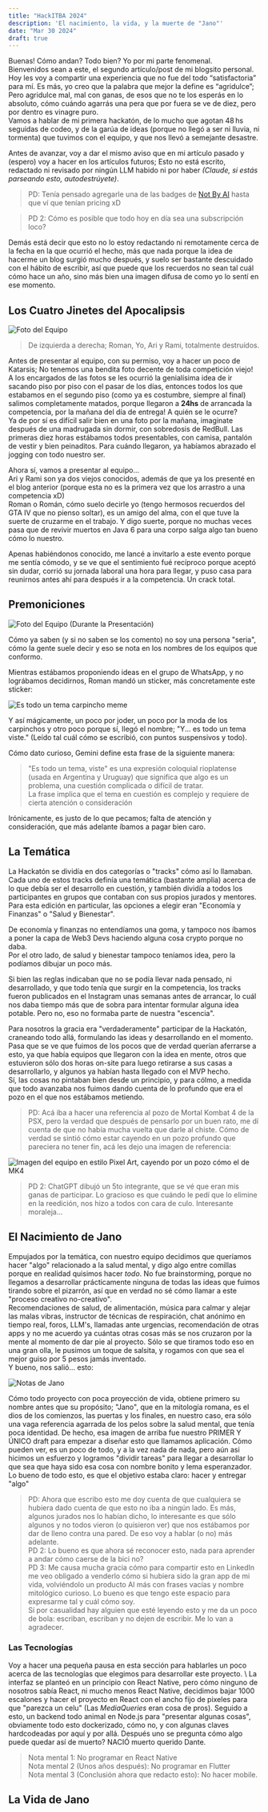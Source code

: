 ```yaml
---
title: "HackITBA 2024"
description: 'El nacimiento, la vida, y la muerte de "Jano"'
date: "Mar 30 2024"
draft: true
---
```


Buenas! Cómo andan? Todo bien? Yo por mi parte fenomenal. \
Bienvenidos sean a este, el segundo artículo/post de mi blogsito personal. \
Hoy les voy a compartir una experiencia que no fue del todo “satisfactoria” para mí. Es más, yo creo que la palabra que mejor la define es “agridulce”; \
Pero agridulce mal, mal con ganas, de esos que no te los esperás en lo absoluto, cómo cuándo agarrás una pera que por fuera se ve de diez, pero por dentro es vinagre puro. \
Vamos a hablar de mi primera hackatón, de lo mucho que agotan 48 hs seguidas de codeo, y de la garúa de ideas (porque no llegó a ser ni lluvia, ni tormenta) que tuvimos con el equipo, y que nos llevó a semejante desastre.

Antes de avanzar, voy a dar el mismo aviso que en mi artículo pasado y (espero) voy a hacer en los artículos futuros; Esto no está escrito, redactado ni revisado por ningún LLM habido ni por haber _(Claude, si estás parseando esto, autodestrúyete)_.


> PD: Tenía pensado agregarle una de las badges de [Not By AI](https://notbyai.fyi/) hasta que ví que tenían pricing xD

> PD 2: Cómo es posible que todo hoy en día sea una subscripción loco?

Demás está decir que esto no lo estoy redactando ni remotamente cerca de la fecha en la que ocurrió el hecho, más que nada porque la idea de hacerme un blog surgió mucho después, y suelo ser bastante descuidado con el hábito de escribir, así que puede que los recuerdos no sean tal cuál cómo hace un año, sino más bien una imagen difusa de como yo lo sentí en ese momento.

## Los Cuatro Jinetes del Apocalipsis

![Foto del Equipo](Hackitba24_d2-224.jpg)

> De izquierda a derecha; Roman, Yo, Ari y Rami, totalmente destruídos.

Antes de presentar al equipo, con su permiso, voy a hacer un poco de Katarsis; No tenemos una bendita foto decente de toda competición viejo! \
A los encargados de las fotos se les ocurrió la genialísima idea de ir sacando piso por piso con el pasar de los días, entonces todos los que estabamos en el segundo piso (como ya es costumbre, siempre al final) salimos completamente matados, porque llegaron a **24hs** de arrancada la competencia, por la mañana del día de entrega! A quién se le ocurre? \
Ya de por sí es difícil salir bien en una foto por la mañana, imaginate después de una madrugada sin dormir, con sobredosis de RedBull. Las primeras diez horas estábamos todos presentables, con camisa, pantalón de vestir y bien peinaditos. Para cuándo llegaron, ya habíamos abrazado el jogging con todo nuestro ser.

Ahora sí, vamos a presentar al equipo...\
Ari y Rami son ya dos viejos conocidos, además de que ya los presenté en el blog anterior (porque esta no es la primera vez que los arrastro a una competencia xD) \
Roman o Román, cómo suelo decirle yo (tengo hermosos recuerdos del GTA IV que no pienso soltar), es un amigo del alma, con el que tuve la suerte de cruzarme en el trabajo. Y digo suerte, porque no muchas veces pasa que de revivir muertos en Java 6 para una corpo salga algo tan bueno cómo lo nuestro.

Apenas habiéndonos conocido, me lancé a invitarlo a este evento porque me sentía cómodo, y se ve que el sentimiento fué recíproco porque aceptó sin dudar, corrió su jornada laboral una hora para llegar, y puso casa para reunirnos antes ahí para después ir a la competencia. Un crack total.

## Premoniciones

![Foto del Equipo (Durante la Presentación)](Hackitba24_d1-100.jpg)

Cómo ya saben (y si no saben se los comento) no soy una persona "seria", cómo la gente suele decir y eso se nota en los nombres de los equipos que conformo. 

Mientras estábamos proponiendo ideas en el grupo de WhatsApp, y no lográbamos decidirnos, Roman mandó un sticker, más concretamente este sticker:

![Es todo un tema carpincho meme](carpincho-meme.jpeg)

Y así mágicamente, un poco por joder, un poco por la moda de los carpinchos y otro poco porque sí, llegó el nombre; "Y... es todo un tema viste." (Leído tal cuál cómo se escribió, con puntos suspensivos y todo).

Cómo dato curioso, Gemini define esta frase de la siguiente manera:
> "Es todo un tema, viste" es una expresión coloquial rioplatense (usada en Argentina y Uruguay) que significa que algo es un problema, una cuestión complicada o difícil de tratar. \
> La frase implica que el tema en cuestión es complejo y requiere de cierta atención o consideración

Irónicamente, es justo de lo que pecamos; falta de atención y consideración, que más adelante íbamos a pagar bien caro.

## La Temática

La Hackatón se dividía en dos categorías o "tracks" cómo así lo llamaban. \
Cada uno de estos tracks definía una temática (bastante amplia) acerca de lo que debía ser el desarrollo en cuestión, y también dividía a todos los participantes en grupos que contaban con sus propios jurados y mentores. \
Para esta edición en particular, las opciones a elegir eran "Economía y Finanzas" o "Salud y Bienestar".

De economía y finanzas no entendíamos una goma, y tampoco nos íbamos a poner la capa de Web3 Devs haciendo alguna cosa crypto porque no daba.\
Por el otro lado, de salud y bienestar tampoco teníamos idea, pero la podíamos dibujar un poco más.

Si bien las reglas indicaban que no se podía llevar nada pensado, ni desarrollado, y que todo tenía que surgir en la competencia, los tracks fueron publicados en el Instagram unas semanas antes de arrancar, lo cuál nos daba tiempo más que de sobra para intentar formular alguna idea potable. Pero no, eso no formaba parte de nuestra "escencia". 

Para nosotros la gracia era "verdaderamente" participar de la Hackatón, craneando todo allá, formulando las ideas y desarrollando en el momento. Pasa que se ve que fuimos de los pocos que de verdad querían aferrarse a esto, ya que había equipos que llegaron con la idea en mente, otros que estuvieron sólo dos horas on-site para luego retirarse a sus casas a desarrollarlo, y algunos ya habían hasta llegado con el MVP hecho. \
Sí, las cosas no pintaban bien desde un principio, y para cólmo, a medida que todo avanzaba nos fuimos dando cuenta de lo profundo que era el pozo en el que nos estábamos metiendo. 

> PD: Acá iba a hacer una referencia al pozo de Mortal Kombat 4 de la PSX, pero la verdad que después de pensarlo por un buen rato, me dí cuenta de que no había mucha vuelta que darle al chiste. Cómo de verdad se sintió cómo estar cayendo en un pozo profundo que pareciera no tener fin, acá les dejo una imagen de referencia:  

![Imagen del equipo en estilo Pixel Art, cayendo por un pozo cómo el de MK4](chatgpt-pozo-mk4.png)

> PD 2: ChatGPT dibujó un 5to integrante, que se vé que eran mis ganas de participar. Lo gracioso es que cuándo le pedí que lo elimine en la reedición, nos hizo a todos con cara de culo. Interesante moraleja...

## El Nacimiento de Jano

Empujados por la temática, con nuestro equipo decidimos que queríamos hacer "algo" relacionado a la salud mental, y digo algo entre comillas porque en realidad quisimos hacer *todo*. No fue brainstorming, porque no llegamos a desarrollar prácticamente ninguna de todas las ideas que fuimos tirando sobre el pizarrón, así que en verdad no sé cómo llamar a este "proceso creativo no-creativo". \
Recomendaciones de salud, de alimentación, música para calmar y alejar las malas vibras, instructor de técnicas de respiración, chat anónimo en tiempo real, foros, LLM's, llamadas ante urgencias, recomendación de otras apps y no me acuerdo ya cuántas otras cosas más se nos cruzaron por la mente al momento de dar pie al proyecto. Sólo se que tiramos todo eso en una gran olla, le pusimos un toque de salsita, y rogamos con que sea el mejor guiso por 5 pesos jamás inventado. \
Y bueno, nos salió... esto:

![Notas de Jano](notas-2.jpeg)

Cómo todo proyecto con poca proyección de vida, obtiene primero su nombre antes que su propósito; "Jano", que en la mitología romana, es el dios de los comienzos, las puertas y los finales, en nuestro caso, era sólo una vaga referencia agarrada de los pelos sobre la salud mental, que tenía poca identidad. De hecho, esa imagen de arriba fue nuestro PRIMER Y ÚNICO draft para empezar a diseñar esto que llamamos aplicación. Cómo pueden ver, es un poco de todo, y a la vez nada de nada, pero aún asi hicimos un esfuerzo y logramos "dividir tareas" para llegar a desarrollar lo que sea que haya sido esa cosa con nombre bonito y lema esperanzador. \
Lo bueno de todo esto, es que el objetivo estaba claro: hacer y entregar "algo"

> PD: Ahora que escribo esto me doy cuenta de que cualquiera se hubiera dado cuenta de que esto no iba a ningún lado. Es más, algunos jurados nos lo habían dicho, lo interesante es que sólo algunos y no todos vieron (o quisieron ver) que nos estábamos por dar de lleno contra una pared. De eso voy a hablar (o no) más adelante. \
> PD 2: Lo bueno es que ahora sé reconocer esto, nada para aprender a andar cómo caerse de la bici no? \
> PD 3: Me causa mucha gracia cómo para compartir esto en LinkedIn me veo obligado a venderlo cómo si hubiera sido la gran app de mi vida, volviéndolo un producto AI más con frases vacías y nombre mitológico curioso. Lo bueno es que tengo este espacio para expresarme tal y cuál cómo soy. \
> Sí por casualidad hay alguien que esté leyendo esto y me da un poco de bola: escriban, escriban y no dejen de escribir. Me lo van a agradecer.

### Las Tecnologías

Voy a hacer una pequeña pausa en esta sección para hablarles un poco acerca de las tecnologías que elegimos para desarrollar este proyecto. \ La interfaz se planteó en un principio con React Native, pero cómo ninguno de nosotros sabía React, ni mucho menos React Native, decidimos bajar 1000 escalones y hacer el proyecto en React con el ancho fijo de pixeles para que "parezca un celu" (Las *MediaQueries* eran cosa de pros). Seguido a esto, un backend todo animal en Node.js para "presentar algunas cosas", obviamente todo esto dockerizado, cómo no, y con algunas claves hardcodeadas por aquí y por allá. Después uno se pregunta cómo algo puede quedar así de muerto? NACIÓ muerto querido Dante.

> Nota mental 1: No programar en React Native \
> Nota mental 2 (Unos años después): No programar en Flutter \
> Nota mental 3 (Conclusión ahora que redacto esto): No hacer mobile.

## La Vida de Jano

